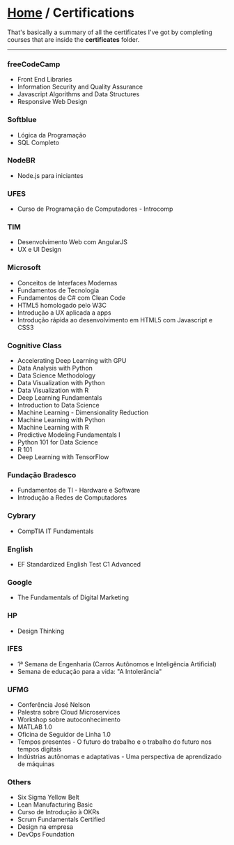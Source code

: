 # [Home](README.md) / Certifications

That's basically a summary of all the certificates I've got by completing courses that are inside the **certificates** folder.

---

### freeCodeCamp
- Front End Libraries
- Information Security and Quality Assurance
- Javascript Algorithms and Data Structures
- Responsive Web Design

### Softblue
- Lógica da Programação
- SQL Completo

### NodeBR
- Node.js para iniciantes

### UFES
- Curso de Programação de Computadores - Introcomp

### TIM
- Desenvolvimento Web com AngularJS
- UX e UI Design

### Microsoft
- Conceitos de Interfaces Modernas
- Fundamentos de Tecnologia
- Fundamentos de C# com Clean Code
- HTML5 homologado pelo W3C
- Introdução a UX aplicada a apps
- Introdução rápida ao desenvolvimento em HTML5 com Javascript e CSS3

### Cognitive Class
- Accelerating Deep Learning with GPU
- Data Analysis with Python
- Data Science Methodology
- Data Visualization with Python
- Data Visualization with R
- Deep Learning Fundamentals
- Introduction to Data Science
- Machine Learning - Dimensionality Reduction
- Machine Learning with Python
- Machine Learning with R
- Predictive Modeling Fundamentals I
- Python 101 for Data Science
- R 101
- Deep Learning with TensorFlow

### Fundação Bradesco
- Fundamentos de TI - Hardware e Software
- Introdução a Redes de Computadores

### Cybrary
- CompTIA IT Fundamentals

### English
- EF Standardized English Test C1 Advanced

### Google
- The Fundamentals of Digital Marketing

### HP
- Design Thinking

### IFES
- 1ª Semana de Engenharia (Carros Autônomos e Inteligência Artificial)
- Semana de educação para a vida: "A Intolerância"

### UFMG
- Conferência José Nelson
- Palestra sobre Cloud Microservices
- Workshop sobre autoconhecimento
- MATLAB 1.0
- Oficina de Seguidor de Linha 1.0
- Tempos presentes - O futuro do trabalho e o trabalho do futuro nos tempos digitais
- Indústrias autônomas e adaptativas - Uma perspectiva de aprendizado de máquinas

### Others
- Six Sigma Yellow Belt
- Lean Manufacturing Basic
- Curso de Introdução à OKRs
- Scrum Fundamentals Certified
- Design na empresa
- DevOps Foundation